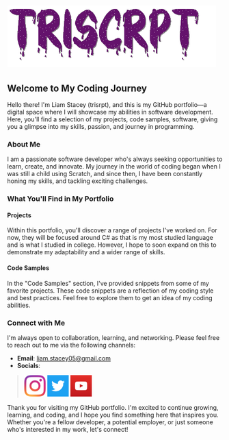 # ![](Images/Name.gif)

## Welcome to My Coding Journey

Hello there! I'm Liam Stacey (trisrpt), and this is my GitHub portfolio—a digital space where I will showcase my abilities in software development. Here, you'll find a selection of my projects, code samples, software, giving you a glimpse into my skills, passion, and journey in programming.

### About Me

I am a passionate software developer who's always seeking opportunities to learn, create, and innovate. My journey in the world of coding began when I was still a child using Scratch, and since then, I have been constantly honing my skills, and tackling exciting challenges.

### What You'll Find in My Portfolio

#### Projects

Within this portfolio, you'll discover a range of projects I've worked on. For now, they will be focused around C# as that is my most studied language and is what I studied in college. However, I hope to soon expand on this to demonstrate my adaptability and a wider range of skills.

#### Code Samples

In the "Code Samples" section, I've provided snippets from some of my favorite projects. These code snippets are a reflection of my coding style and best practices. Feel free to explore them to get an idea of my coding abilities.

### Connect with Me

I'm always open to collaboration, learning, and networking. Please feel free to reach out to me via the following channels:

- **Email**: [liam.stacey05@gmail.com](mailto:liam.stacey05@gmail.com)
- **Socials**:
>[<img src="Images/instagram_icon.png" width="50" height="50">](https://www.instagram.com/triscrpt/) [<img src="Images/twitter_icon.png" width="50" height="50">](https://twitter.com/triscrpt) [<img src="Images/youtube_icon.png" width="50" height="50">](https://www.youtube.com/@triscrpt)

Thank you for visiting my GitHub portfolio. I'm excited to continue growing, learning, and coding, and I hope you find something here that inspires you. Whether you're a fellow developer, a potential employer, or just someone who's interested in my work, let's connect!
